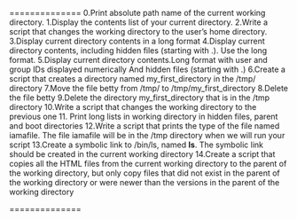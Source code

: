 ==============
0.Print absolute path name of the current working directory.
1.Display the contents list of your current directory.
2.Write a script that changes the working directory to the user’s home directory.
3.Display current directory contents in a long format
4.Display current directory contents, including hidden files (starting with .). Use the long format.
5.Display current directory contents.Long format with user and group IDs displayed numerically
And hidden files (starting with .)
6.Create a script that creates a directory named my_first_directory in the /tmp/ directory
7.Move the file betty from /tmp/ to /tmp/my_first_directory
8.Delete the file betty
9.Delete the directory my_first_directory that is in the /tmp directory
10.Write a script that changes the working directory to the previous one
11. Print long lists in working directory in hidden files, parent and boot directories
12.Write a script that prints the type of the file named iamafile. The file iamafile will be in the /tmp directory when we will run your script
13.Create a symbolic link to /bin/ls, named __ls__. The symbolic link should be created in the current working directory
14.Create a script that copies all the HTML files from the current working directory to the parent of the working directory, but only copy files that did not exist in the parent of the working directory or were newer than the versions in the parent of the working directory

==============
